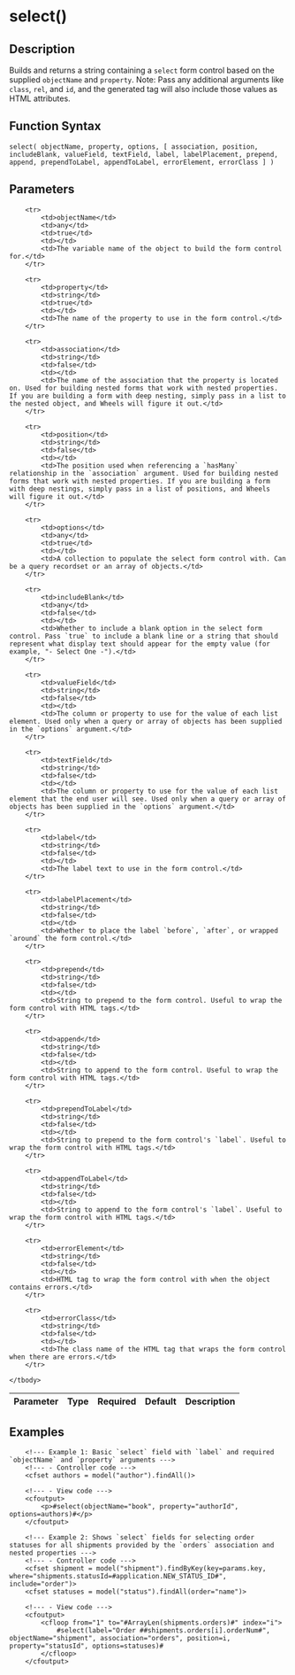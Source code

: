# select()

## Description
Builds and returns a string containing a `select` form control based on the supplied `objectName` and `property`. Note: Pass any additional arguments like `class`, `rel`, and `id`, and the generated tag will also include those values as HTML attributes.

## Function Syntax
	select( objectName, property, options, [ association, position, includeBlank, valueField, textField, label, labelPlacement, prepend, append, prependToLabel, appendToLabel, errorElement, errorClass ] )


## Parameters
<table>
	<thead>
		<tr>
			<th>Parameter</th>
			<th>Type</th>
			<th>Required</th>
			<th>Default</th>
			<th>Description</th>
		</tr>
	</thead>
	<tbody>
		
		<tr>
			<td>objectName</td>
			<td>any</td>
			<td>true</td>
			<td></td>
			<td>The variable name of the object to build the form control for.</td>
		</tr>
		
		<tr>
			<td>property</td>
			<td>string</td>
			<td>true</td>
			<td></td>
			<td>The name of the property to use in the form control.</td>
		</tr>
		
		<tr>
			<td>association</td>
			<td>string</td>
			<td>false</td>
			<td></td>
			<td>The name of the association that the property is located on. Used for building nested forms that work with nested properties. If you are building a form with deep nesting, simply pass in a list to the nested object, and Wheels will figure it out.</td>
		</tr>
		
		<tr>
			<td>position</td>
			<td>string</td>
			<td>false</td>
			<td></td>
			<td>The position used when referencing a `hasMany` relationship in the `association` argument. Used for building nested forms that work with nested properties. If you are building a form with deep nestings, simply pass in a list of positions, and Wheels will figure it out.</td>
		</tr>
		
		<tr>
			<td>options</td>
			<td>any</td>
			<td>true</td>
			<td></td>
			<td>A collection to populate the select form control with. Can be a query recordset or an array of objects.</td>
		</tr>
		
		<tr>
			<td>includeBlank</td>
			<td>any</td>
			<td>false</td>
			<td></td>
			<td>Whether to include a blank option in the select form control. Pass `true` to include a blank line or a string that should represent what display text should appear for the empty value (for example, "- Select One -").</td>
		</tr>
		
		<tr>
			<td>valueField</td>
			<td>string</td>
			<td>false</td>
			<td></td>
			<td>The column or property to use for the value of each list element. Used only when a query or array of objects has been supplied in the `options` argument.</td>
		</tr>
		
		<tr>
			<td>textField</td>
			<td>string</td>
			<td>false</td>
			<td></td>
			<td>The column or property to use for the value of each list element that the end user will see. Used only when a query or array of objects has been supplied in the `options` argument.</td>
		</tr>
		
		<tr>
			<td>label</td>
			<td>string</td>
			<td>false</td>
			<td></td>
			<td>The label text to use in the form control.</td>
		</tr>
		
		<tr>
			<td>labelPlacement</td>
			<td>string</td>
			<td>false</td>
			<td></td>
			<td>Whether to place the label `before`, `after`, or wrapped `around` the form control.</td>
		</tr>
		
		<tr>
			<td>prepend</td>
			<td>string</td>
			<td>false</td>
			<td></td>
			<td>String to prepend to the form control. Useful to wrap the form control with HTML tags.</td>
		</tr>
		
		<tr>
			<td>append</td>
			<td>string</td>
			<td>false</td>
			<td></td>
			<td>String to append to the form control. Useful to wrap the form control with HTML tags.</td>
		</tr>
		
		<tr>
			<td>prependToLabel</td>
			<td>string</td>
			<td>false</td>
			<td></td>
			<td>String to prepend to the form control's `label`. Useful to wrap the form control with HTML tags.</td>
		</tr>
		
		<tr>
			<td>appendToLabel</td>
			<td>string</td>
			<td>false</td>
			<td></td>
			<td>String to append to the form control's `label`. Useful to wrap the form control with HTML tags.</td>
		</tr>
		
		<tr>
			<td>errorElement</td>
			<td>string</td>
			<td>false</td>
			<td></td>
			<td>HTML tag to wrap the form control with when the object contains errors.</td>
		</tr>
		
		<tr>
			<td>errorClass</td>
			<td>string</td>
			<td>false</td>
			<td></td>
			<td>The class name of the HTML tag that wraps the form control when there are errors.</td>
		</tr>
		
	</tbody>
</table>


## Examples
	
		<!--- Example 1: Basic `select` field with `label` and required `objectName` and `property` arguments --->
		<!--- - Controller code --->
		<cfset authors = model("author").findAll()>

		<!--- - View code --->
		<cfoutput>
		    <p>#select(objectName="book", property="authorId", options=authors)#</p>
		</cfoutput>

		<!--- Example 2: Shows `select` fields for selecting order statuses for all shipments provided by the `orders` association and nested properties --->
		<!--- - Controller code --->
		<cfset shipment = model("shipment").findByKey(key=params.key, where="shipments.statusId=#application.NEW_STATUS_ID#", include="order")>
		<cfset statuses = model("status").findAll(order="name")>

		<!--- - View code --->
		<cfoutput>
			<cfloop from="1" to="#ArrayLen(shipments.orders)#" index="i">
				#select(label="Order ##shipments.orders[i].orderNum#", objectName="shipment", association="orders", position=i, property="statusId", options=statuses)#
			</cfloop>
		</cfoutput>
